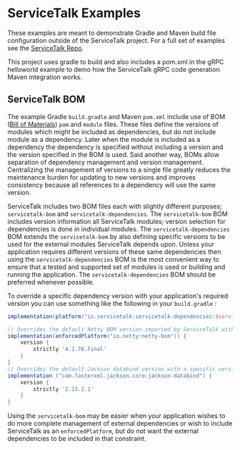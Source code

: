 # ServiceTalk Examples

These examples are meant to demonstrate Gradle and Maven build file
configuration outside of the ServiceTalk project. For a full set of
examples see the
[ServiceTalk Repo](https://github.com/apple/servicetalk/tree/main/servicetalk-examples).

This project uses gradle to build and also includes a pom.xml in the gRPC
helloworld example to demo how the ServiceTalk gRPC code generation
Maven integration works.

## ServiceTalk BOM
The example Gradle `build.gradle` and Maven `pom.xml` include use of BOM 
([Bill of Materials](https://maven.apache.org/guides/introduction/introduction-to-dependency-mechanism.html#bill-of-materials-bom-poms))
`pom` and `module` files. These files define the versions of modules which might be included as dependencies, but
do not include module as a dependency. Later when the module is included as a dependency the dependency is specified
without including a version and the version specified in the BOM is used. Said another way, BOMs allow separation of
dependency management and version management. Centralizing the management of versions to a single file 
greatly reduces the maintenance burden for updating to new versions and improves consistency because all references to a
dependency will use the same version.

ServiceTalk includes two BOM files each with slightly different purposes; `servicetalk-bom` and 
`servicetalk-dependencies`. The `servicetalk-bom` BOM includes version information all ServiceTalk modules; version
selection for dependencies is done in individual modules. The `servicetalk-dependencies` BOM extends the 
`servicetalk-bom` by also defining specific versions to be used for the external modules ServiceTalk depends upon. 
Unless your application requires different versions of these same dependencies then using the `servicetalk-dependencies`
BOM is the most convenient way to ensure that a tested and supported set of modules is used or building and running the 
application. The `servicetalk-dependencies` BOM should be preferred whenever possible. 

To override a specific dependency version with your application's required version you can use something like the 
following in your `build.gradle` : 

```groovy
implementation(platform("io.servicetalk:servicetalk-dependencies:$servicetalkVersion"))

// Overrides the default Netty BOM version imported by ServiceTalk with a specific version
implementation(enforcedPlatform("io.netty:netty-bom")) {
    version {
        strictly '4.1.76.Final'
    }
}
// Overrides the default Jackson databind version with a specific version
implementation ("com.fasterxml.jackson.core:jackson-databind") {
    version {
        strictly '2.13.2.1'
    }
}
```

Using the `servicetalk-bom` may be easier when your application wishes to do more complete management of external
dependencies or wish to include ServiceTalk as an `enforcedPlatform`, but do not want the external
dependencies to be included in that constraint.
